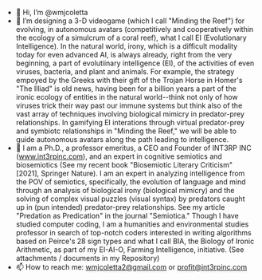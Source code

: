 - 👋 Hi, I’m @wmjcoletta
- 👀 I’m designing a 3-D videogame (which I call "Minding the Reef") for evolving, in autonomous avatars (competitively and cooperatively within the ecology of a simulcrum of a coral reef), what I call EI (Evolutionary Intelligence).  In the natural world, irony, which is a difficult modality today for even advanced AI, is always already, right from the very beginning, a part of evolutiinary intelligence (EI), of the activities of even viruses, bacteria, and plant and animals.  For example, the strategy empoyed by the Greeks with their gift of the Trojan Horse in Homer's "The Illiad" is old news, having been for a billion years a part of the ironic ecology of entities in the natural world--think not only of how viruses trick their way past our immune systems but think also of the vast array of techniques involving biological mimicry in predator-prey relationships. In gamifying EI interations through virtual predator-prey and symbiotc relationships in "Minding the Reef," we will be able to guide autonomous avatars along the path leading to intelligence.
- 💞️ I am a Ph.D., a professor emeritus, a CEO and Founder of INT3RP INC (www.int3rpinc.com), and an expert in cognitive semiotics and biosemiotics (See my recent book
     "Biosemiotic Literary Criticism" [2021], Springer Nature). I am an expert in analyzing intelligence from the POV of semiotics, specifically, the evolution of language and mind through an analysis of biological irony (biological mimicry) and the solving of complex visual puzzles (visual syntax) by predators caught up in (pun intended) predator-prey relationships.  See my article "Predation as Predication" in the journal "Semiotica."  Though I have studied computer coding, I am a humanities and environmental studies professor in search of top-notch coders interested in writing algorithms based on Peirce's 28 sign types and what I call BIA, the Biology of Ironic Arithmetic, as part of my EI-AI-O, Farming Intelligence, initiative. (See attachments / documents in my Repository)
- 📫 How to reach me: wmjcoletta2@gmail.com or profit@int3rpinc.com

<!---
wmjcoletta/wmjcoletta is a ✨ special ✨ repository because its `README.md` (this file) appears on your GitHub profile.
You can click the Preview link to take a look at your changes.
--->
